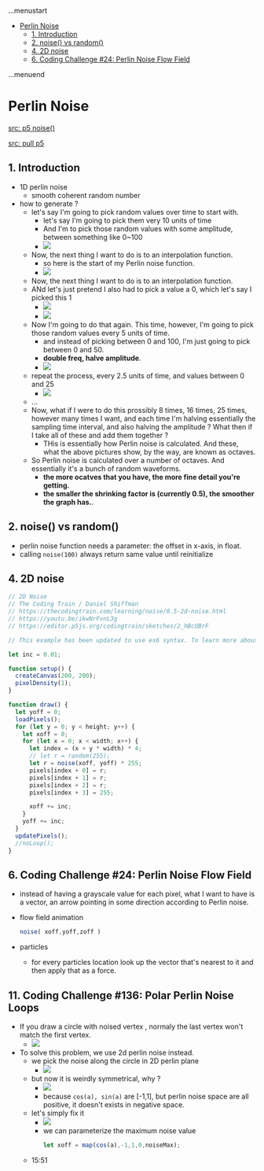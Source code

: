 ...menustart

- [Perlin Noise](#af3462ddc2e2da770f2e68b7f1c0dc98)
    - [1. Introduction](#71418df45ef46a0f40bd390be0bd5434)
    - [2. noise() vs random()](#66747406635278dfddbc2246d6051ab3)
    - [4. 2D noise](#67885b41eb7504f4224d7a16fd616cee)
    - [6. Coding Challenge #24: Perlin Noise Flow Field](#81ca8128b860dca3c40b5ed6187db988)

...menuend


<h2 id="af3462ddc2e2da770f2e68b7f1c0dc98"></h2>


# Perlin Noise

[src: p5 noise()](https://github.com/processing/p5.js/blob/v1.4.0/src/math/noise.js)

[src: pull p5](https://github.com/processing/p5.js/releases/download/v1.4.0/p5.js)


<h2 id="71418df45ef46a0f40bd390be0bd5434"></h2>


## 1. Introduction

- 1D perlin noise
    - smooth coherent random number
- how to generate ?
    - let's say I'm going to pick random values over time to start with.
        - let's say I'm going to pick them very 10 units of time
        - And I'm to pick those random values with some amplitude, between something like  0~100
        - ![](../imgs/perlin_noise_start_0.png)
    - Now, the next thing I want to do is to an interpolation function.
        - so here is the start of my Perlin noise function.
        - ![](../imgs/perlin_noise_start_1.png)
    - Now, the next thing I want to do is to an interpolation function.
    - ANd let's just pretend I also had to pick a value a 0, which let's say I picked this 1
        - ![](../imgs/perlin_noise_start_2.png)
        - ![](../imgs/perlin_noise_graph_1_octave.png)
    - Now I'm going to do that again. This time, however, I'm going to pick those random values every 5 units of time. 
        - and instead of picking between 0 and 100, I'm just going to pick between 0 and 50. 
        - **double freq, halve amplitude**.
        - ![](../imgs/perlin_noise_start_3.png)
    - repeat the process,  every 2.5 units of time, and values between 0 and 25
        - ![](../imgs/perlin_noise_start_4.png)
    - ...
    - Now, what if I were to do this prossibly 8 times, 16 times, 25 times, however many times I want, and each time I'm halving essentially the sampling time interval, and also halving the amplitude ? What then if I take all of these and add them together ?
        - THis is essentially how Perlin noise is calculated. And these, what the above pictures show, by the way, are known as octaves.
    - So Perlin noise is calculated over a number of octaves. And essentially it's a bunch of random waveforms. 
        - **the more ocatves that you have, the more fine detail you're getting.**
        - **the smaller the shrinking factor is (currently 0.5), the smoother the graph has.**.


<h2 id="66747406635278dfddbc2246d6051ab3"></h2>


## 2. noise() vs random()

- perlin noise function needs a parameter: the offset in x-axis, in float.
- calling `noise(100)` always return same value until reinitialize


<h2 id="67885b41eb7504f4224d7a16fd616cee"></h2>


## 4. 2D noise

```javascript
// 2D Noise
// The Coding Train / Daniel Shiffman
// https://thecodingtrain.com/learning/noise/0.5-2d-noise.html
// https://youtu.be/ikwNrFvnL3g
// https://editor.p5js.org/codingtrain/sketches/2_hBcOBrF

// This example has been updated to use es6 syntax. To learn more about es6 visit: https://thecodingtrain.com/Tutorials/16-javascript-es6

let inc = 0.01;

function setup() {
  createCanvas(200, 200);
  pixelDensity(1);
}

function draw() {
  let yoff = 0;
  loadPixels();
  for (let y = 0; y < height; y++) {
    let xoff = 0;
    for (let x = 0; x < width; x++) {
      let index = (x + y * width) * 4;
      // let r = random(255);
      let r = noise(xoff, yoff) * 255;
      pixels[index + 0] = r;
      pixels[index + 1] = r;
      pixels[index + 2] = r;
      pixels[index + 3] = 255;

      xoff += inc;
    }
    yoff += inc;
  }
  updatePixels();
  //noLoop();
}
```


<h2 id="81ca8128b860dca3c40b5ed6187db988"></h2>


## 6. Coding Challenge #24: Perlin Noise Flow Field

- instead of having a grayscale value for each pixel,  what I want to have is a vector, an arrow pointing in some direction according to Perlin noise.
- flow field animation
    ```javascript
    noise( xoff,yoff,zoff )
    ```





- particles
    - for every particles location look up the vector that's nearest to it and then apply that as a force.


## 11. Coding Challenge #136: Polar Perlin Noise Loops

- If you draw a circle with noised vertex , normaly the last vertex won't match the first vertex.
    - ![](../imgs/cc_perlin_loop_1.png)
- To solve this problem, we use 2d perlin noise instead.
    - we pick the noise along the circle in 2D perlin plane
        - ![](../imgs/cc_perlin_loop_2.png)
    - but now it is weirdly symmetrical, why ?
        - ![](../imgs/cc_perlin_loop_3.png)
        - because `cos(a), sin(a)` are [-1,1], but perlin noise space are all positive, it doesn't exists in negative space.
    - let's simply fix it
        - ![](../imgs/cc_perlin_loop_4.png)
        - we can parameterize the maximum noise value 
            ```javascript
            let xoff = map(cos(a),-1,1,0,noiseMax);
            ```
    - 15:51




